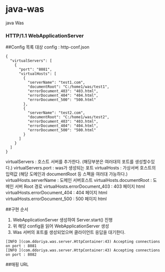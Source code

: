 # java-was
java Was 

### HTTP/1.1 WebApplicationServer
##Config 목록
대상 config : http-conf.json
~~~
{
  "virtualServers": [
    {
      "port": "8081",
      "virtualHosts": [
        {
          "serverName": "test1.com",
          "documentRoot": "C:/home1/was/test1",
          "errorDocument_403": "403.html",
          "errorDocument_404": "404.html",
          "errorDocument_500": "500.html"
        },
        {
          "serverName": "test2.com",
          "documentRoot": "C:/home1/was/test2",
          "errorDocument_403": "403.html",
          "errorDocument_404": "404.html",
          "errorDocument_500": "500.html"
        }
      ]
    }
  ]
}
~~~
virtualServers : 호스트 서버를 추가한다. (해당부분은 여러대의 포트를 생성할수있다.)
virtualServers.port : was가 생성되는 포트
virtualHosts : 가상서버 호스트의 입력값 (해당 도메인과 documentRoot 등 스펙을 여러대 가능하다.)
virtualHosts.serverName : 도메인 서버호스트
virtualHosts.documentRoot : 도메인 서버 Root 경로
virtualHosts.errorDocument_403 : 403 페이지 html
virtualHosts.errorDocument_404 : 404 페이지 html
virtualHosts.errorDocument_500 : 500 페이지 html

##구현 순서
1. WebApplicationServer 생성하여 Server.start() 진행
2. 위 해당 config을 읽어 WebApplicationServer 생성
3. Was 서버의 포트를 생성되었으며 클라이언트 응답을 대기한다.
~~~
[INFO ](com.ddoriya.was.server.HttpContainer:43) Accepting connections on port : 8081
[INFO ](com.ddoriya.was.server.HttpContainer:43) Accepting connections on port : 8082
~~~

##매핑 URL


